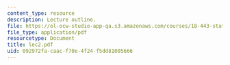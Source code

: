 ```yaml
---
content_type: resource
description: Lecture outline.
file: https://ol-ocw-studio-app-qa.s3.amazonaws.com/courses/18-443-statistics-for-applications-fall-2003/092972facaacf70e4f24f5dd81005666_lec2.pdf
file_type: application/pdf
resourcetype: Document
title: lec2.pdf
uid: 092972fa-caac-f70e-4f24-f5dd81005666
---
```

